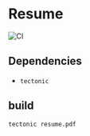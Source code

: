 # Resume

![CI](https://github.com/diohabara/diohabara/workflows/CI/badge.svg)

## Dependencies

- `tectonic`

## build

```sh
tectonic resume.pdf
```
